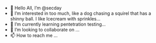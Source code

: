 - 👋 Hello All, I’m @secday
- 👀 I’m interested in too much, like a dog chasing a squirel that has a shinny ball. I like Icecream with sprinkles...
- 🌱 I’m currently learning pentetration testing...
- 💞️ I’m looking to collaborate on ...
- 📫 How to reach me ...

<!---
secday/secday is a ✨ special ✨ repository because its `README.md` (this file) appears on your GitHub profile.
You can click the Preview link to take a look at your changes.
--->
